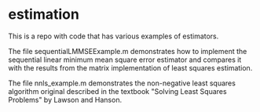# estimation
This is a repo with code that has various examples of estimators. 

The file sequentialLMMSEExample.m demonstrates how to implement the sequential linear minimum mean square error estimator and compares it with the results from the matrix implementation of least squares estimation.

The file nnls_example.m demonstrates the non-negative least squares algorithm original described in the textbook "Solving Least Squares Problems" by Lawson and Hanson.
